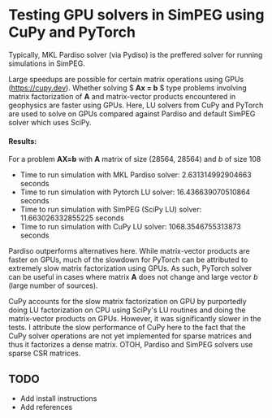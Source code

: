 # Testing GPU solvers in SimPEG using CuPy and PyTorch

Typically, MKL Pardiso solver (via Pydiso) is the preffered solver for running simulations in SimPEG. 

Large speedups are possible for certain matrix operations using GPUs (https://cupy.dev). Whether solving $ **Ax = b** $ type problems involving matrix factorization of **A** and matrix-vector products encountered in geophysics are faster using GPUs. Here, LU solvers from CuPy and PyTorch are used to solve on GPUs compared against Pardiso and default SimPEG solver which uses SciPy.

#### Results:
For a problem **AX=b** with **A** matrix of size (28564, 28564) and _b_ of size 108
- Time to run simulation with MKL Pardiso solver: 2.631314992904663 seconds
- Time to run simulation with Pytorch LU solver: 16.436639070510864 seconds
- Time to run simulation with SimPEG (SciPy LU) solver: 11.663026332855225 seconds
- Time to run simulation with CuPy LU solver: 1068.3546755313873 seconds

Pardiso outperforms alternatives here. While matrix-vector products are faster on GPUs, much of the slowdown for PyTorch can be attributed to extremely slow matrix factorization using GPUs. As such, PyTorch solver can be useful in cases where matrix **A** does not change and large vector _b_ (large number of sources).

CuPy accounts for the slow matrix factorization on GPU by purportedly doing LU factorization on CPU using SciPy's LU routines and doing the matrix-vector products on GPUs. However, it was significantly slower in the tests. I attribute the slow performance of CuPy here to the fact that the CuPy solver operations are not yet implemented for sparse matrices and thus it factorizes a dense matrix. OTOH, Pardiso and SimPEG solvers use sparse CSR matrices. 


## TODO
- Add install instructions
- Add references
